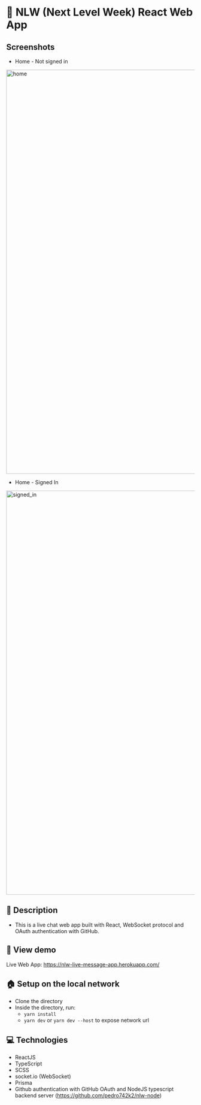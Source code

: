 # 🚀 NLW (Next Level Week) React Web App

## Screenshots

  - Home - Not signed in
  <img width="1080" alt="home" src="https://user-images.githubusercontent.com/54741310/141704177-b0ef760c-5eb0-4a24-85d9-5113e3fb4f05.png">

  - Home - Signed In
  <img width="1080" alt="signed_in" src="https://user-images.githubusercontent.com/54741310/141704186-1fa00c4e-953d-4077-be23-093649f587dd.png">

## 📜 Description

- This is a live chat web app built with React, WebSocket protocol and OAuth authentication with GitHub.

## 📡 View demo

  Live Web App: https://nlw-live-message-app.herokuapp.com/
  
## 🏠 Setup on the local network

- Clone the directory
- Inside the directory, run:
  - `yarn install`
  - `yarn dev` or `yarn dev --host` to expose network url

## 💻 Technologies

- ReactJS
- TypeScript
- SCSS
- socket.io (WebSocket)
- Prisma
- Github authentication with GitHub OAuth and NodeJS typescript backend server (https://github.com/pedro742k2/nlw-node)
